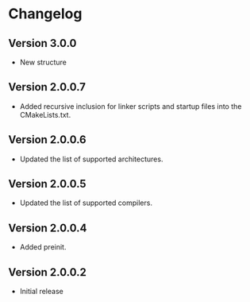 # Changelog

## Version 3.0.0

- New structure

## Version 2.0.0.7

- Added recursive inclusion for linker scripts and startup files into the CMakeLists.txt.

## Version 2.0.0.6

- Updated the list of supported architectures.

## Version 2.0.0.5

- Updated the list of supported compilers.

## Version 2.0.0.4

- Added preinit.

## Version 2.0.0.2

- Initial release
